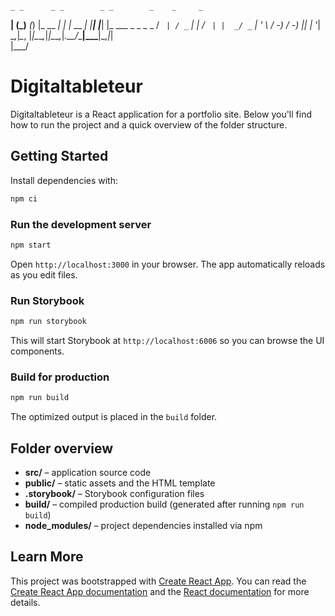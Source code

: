     _ _      _ _        _ _        _    _     _                
 __| (_)__ _(_) |_ __ _| | |_ __ _| |__| |___| |_ ___ _  _ _ _ 
/ _` | / _` | |  _/ _` | |  _/ _` | '_ \ / -_)  _/ -_) || | '_|
\__,_|_\__, |_|\__\__,_|_|\__\__,_|_.__/_\___|\__\___|\_,_|_|  
       |___/                                                   

# Digitaltableteur

Digitaltableteur is a React application for a portfolio site. Below you'll find how to run the project and a quick overview of the folder structure.

## Getting Started

Install dependencies with:

```bash
npm ci
```

### Run the development server

```bash
npm start
```

Open `http://localhost:3000` in your browser. The app automatically reloads as you edit files.

### Run Storybook

```bash
npm run storybook
```

This will start Storybook at `http://localhost:6006` so you can browse the UI components.

### Build for production

```bash
npm run build
```

The optimized output is placed in the `build` folder.

## Folder overview

- **src/** – application source code
- **public/** – static assets and the HTML template
- **.storybook/** – Storybook configuration files
- **build/** – compiled production build (generated after running `npm run build`)
- **node_modules/** – project dependencies installed via npm

## Learn More

This project was bootstrapped with [Create React App](https://github.com/facebook/create-react-app). You can read the [Create React App documentation](https://facebook.github.io/create-react-app/docs/getting-started) and the [React documentation](https://reactjs.org/) for more details.
